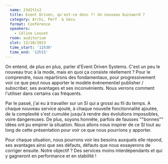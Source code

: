 ```yaml
---
  name: 23d2t1s2
  title: Event Driven, qu'est-ce donc ?! Un nouveau buzzword ?
  category: Archi, Perf  & Sécu
  format: Conférence
  speakers: 
    - Céline Louvet
  room: auditorium
  slot: 13/10/2023
  time_start: '11h30'
  time_end: '12h15'
---
```

On entend, de plus en plus, parler d'Event Driven Systems. C'est un peu le nouveau truc à la mode, mais en quoi ça consiste
réellement ? Pour le comprendre, nous repartirons des fondamentaux, pour progressivement voir ce que peut nous apporter
le modèle événementiel publisher / subscriber, ses avantages et ses inconvénients. Nous verrons comment l'utiliser dans
certains cas fréquents.

Par le passé, j'ai eu à travailler sur un SI qui a grossi au fil du temps. A chaque nouveau service ajouté, à chaque nouvelle
fonctionnalité ajoutée, de la complexité s'est cumulée jusqu'à rendre des évolutions impossibles, voire dangereuses.
De plus, soyons honnête, parfois de fausses ""bonnes"" idées ont pu empirer la situation. Nous allons nous inspirer de ce SI
tout au long de cette présentation pour voir ce que nous pourrions y apporter.

Pour chaque situation, nous pourrons voir les besoins auxquels elle répond, ses avantages ainsi que ses défauts, défauts
que nous essayerons de corriger ensuite.
Notre objectif ? Des services moins interdépendants et qui y gagneront en performance et en stabilité !

